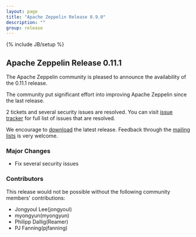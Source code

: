 ```yaml
---
layout: page
title: "Apache Zeppelin Release 0.9.0"
description: ""
group: release
---
```

<!--
Licensed under the Apache License, Version 2.0 (the "License");
you may not use this file except in compliance with the License.
You may obtain a copy of the License at

http://www.apache.org/licenses/LICENSE-2.0

Unless required by applicable law or agreed to in writing, software
distributed under the License is distributed on an "AS IS" BASIS,
WITHOUT WARRANTIES OR CONDITIONS OF ANY KIND, either express or implied.
See the License for the specific language governing permissions and
limitations under the License.
-->
{% include JB/setup %}

## Apache Zeppelin Release 0.11.1

The Apache Zeppelin community is pleased to announce the availability of the 0.11.1 release.

The community put significant effort into improving Apache Zeppelin since the last release.

2 tickets and several security issues are resolved. You can visit [issue tracker](https://issues.apache.org/jira/secure/ReleaseNote.jspa?projectId=12316221&version=12354214) for full list of issues that are resolved.

We encourage to [download](../../download.html) the latest release. Feedback through the [mailing lists](../../community.html) is very welcome.

### Major Changes

- Fix several security issues

### Contributors

This release would not be possible without the following community members' contributions:

- Jongyoul Lee(jongyoul)
- myongyun(myongyun)
- Philipp Dallig(Reamer)
- PJ Fanning(pjfanning)